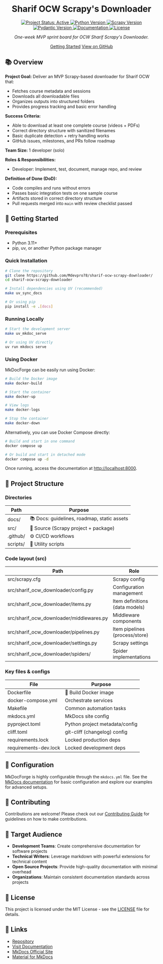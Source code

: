 <p align="center">
<h1 align="center"> Sharif OCW Scrapy's Downloader </h1>
<p align="center">

<a href="https://img.shields.io">
<img src="https://img.shields.io/badge/Project%20Status-Active-green.svg" alt="Project Status: Active">
</a>

<a href="https://www.python.org/downloads/">
<img src="https://img.shields.io/badge/Python-3.11+-blue.svg" alt="Python Version">
</a>

<a href="https://scrapy.org">
<img src="https://img.shields.io/badge/Scrapy-2.11+-green.svg" alt="Scrapy Version">
</a>

<a href="https://pydantic.dev">
<img src="https://img.shields.io/badge/Pydantic-2.6+-blue.svg" alt="Pydantic Version">
</a>

<a href="https://www.mkdocs.org">
<img src="https://img.shields.io/badge/docs-mkdocs-blue.svg" alt="Documentation">
</a>

<a href="LICENSE">
<img src="https://img.shields.io/badge/License-MIT-yellow.svg" alt="License">
</a>

</p>
<p align="center"><em> One-week MVP sprint board for OCW Sharif Scrapy's Downloader.</em>
</p>
<p align="center">
<a href="#getting-started" class="md-button md-button--primary">Getting Started</a>
<a href="https://github.com/Mdevpro78/sharif-ocw-scrapy-downloader" class="md-button">View on GitHub</a>
</p>
</p>

## 📚 Overview

**Project Goal:** Deliver an MVP Scrapy-based downloader for Sharif OCW that:

- Fetches course metadata and sessions
- Downloads all downloadable files
- Organizes outputs into structured folders
- Provides progress tracking and basic error handling

**Success Criteria:**

- Able to download at least one complete course (videos + PDFs)
- Correct directory structure with sanitized filenames
- Basic duplicate detection + retry handling works
- GitHub issues, milestones, and PRs follow roadmap

**Team Size:** 1 developer (solo)

**Roles & Responsibilities:**

- Developer: Implement, test, document, manage repo, and review

**Definition of Done (DoD):**

- Code compiles and runs without errors
- Passes basic integration tests on one sample course
- Artifacts stored in correct directory structure
- Pull requests merged into `main` with review checklist passed

## 🚀 Getting Started

### Prerequisites

- Python 3.11+
- pip, uv, or another Python package manager

### Quick Installation

```bash
# Clone the repository
git clone https://github.com/Mdevpro78/sharif-ocw-scrapy-downloader/
cd sharif-ocw-scrapy-downloader

# Install dependencies using UV (recommended)
make uv_sync_docs

# Or using pip
pip install -e .[docs]
```

### Running Locally

```bash
# Start the development server
make uv_mkdoc_serve

# Or using UV directly
uv run mkdocs serve
```

### Using Docker

MkDocForge can be easily run using Docker:

```bash
# Build the Docker image
make docker-build

# Start the container
make docker-up

# View logs
make docker-logs

# Stop the container
make docker-down
```

Alternatively, you can use Docker Compose directly:

```bash
# Build and start in one command
docker compose up

# Or build and start in detached mode
docker compose up -d
```

Once running, access the documentation at [http://localhost:8000](http://localhost:8000).

## 📁 Project Structure

### Directories

| Path     | Purpose                                     |
| -------- | ------------------------------------------- |
| docs/    | 📚 Docs: guidelines, roadmap, static assets |
| src/     | 🧩 Source (Scrapy project + package)        |
| .github/ | ⚙️ CI/CD workflows                          |
| scripts/ | 🧰 Utility scripts                          |

### Code layout (src)

| Path                                     | Role                           |
| ---------------------------------------- | ------------------------------ |
| src/scrapy.cfg                           | Scrapy config                  |
| src/sharif_ocw_downloader/config.py      | Configuration management       |
| src/sharif_ocw_downloader/items.py       | Item definitions (data models) |
| src/sharif_ocw_downloader/middlewares.py | Middleware components          |
| src/sharif_ocw_downloader/pipelines.py   | Item pipelines (process/store) |
| src/sharif_ocw_downloader/settings.py    | Scrapy settings                |
| src/sharif_ocw_downloader/spiders/       | Spider implementations         |

### Key files & configs

| File                  | Purpose                        |
| --------------------- | ------------------------------ |
| Dockerfile            | 🐳 Build Docker image          |
| docker-compose.yml    | Orchestrate services           |
| Makefile              | Common automation tasks        |
| mkdocs.yml            | MkDocs site config             |
| pyproject.toml        | Python project metadata/config |
| cliff.toml            | git-cliff (changelog) config   |
| requirements.lock     | Locked production deps         |
| requirements-dev.lock | Locked development deps        |

## 🔧 Configuration

MkDocForge is highly configurable through the `mkdocs.yml` file. See the [MkDocs documentation](https://www.mkdocs.org/) for basic configuration and explore our examples for advanced setups.

## 🤝 Contributing

Contributions are welcome! Please check out our [Contributing Guide](docs/contributing.md) for guidelines on how to make contributions.

## 👥 Target Audience

- **Development Teams**: Create comprehensive documentation for software projects
- **Technical Writers**: Leverage markdown with powerful extensions for technical content
- **Open Source Projects**: Provide high-quality documentation with minimal overhead
- **Organizations**: Maintain consistent documentation standards across projects

## 📄 License

This project is licensed under the MIT License - see the [LICENSE](LICENSE) file for details.

## 🔗 Links

- [Repository](https://github.com/Mdevpro78/mkdocforge)
- [Visit Documentation](https://mdevpro78.github.io/mkdocforge/)
- [MkDocs Official Site](https://www.mkdocs.org/)
- [Material for MkDocs](https://squidfunk.github.io/mkdocs-material/)
